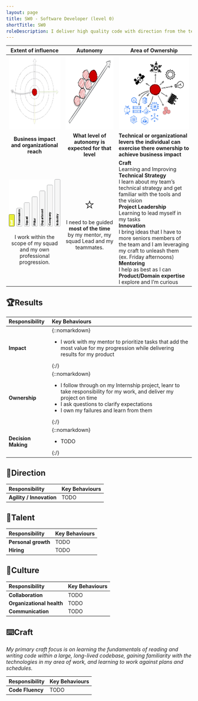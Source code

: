 ```yaml
---
layout: page
title: SW0 - Software Developer (level 0)
shortTitle: SW0
roleDescription: I deliver high quality code with direction from the team
---
```


|                  Extent of influence<br />                   |                        Autonomy<br />                        | Area of Ownership<br />                                      |
| :----------------------------------------------------------: | :----------------------------------------------------------: | ------------------------------------------------------------ |
| <img src="./../assets/Influence.png" alt="influence" style="height: 200px; align: center" /> | <img src="./../assets/Autonomy.png" alt="Autonomy" style="height: 200px; align: center" /> | <img src="./../assets/Ownership.png" alt="ownership" style="height: 200px; align: center" /> |
|         **Business impact and organizational reach**         |    **What level of autonomy is expected for that level**     | **Technical or organizational levers the individual can exercise there ownership to achieve business impact** |
| ![extent0](./..\assets\level0\extent0.png)<br /><br />I work within the scope of my squad and my own professional progression. | <span style="font-size: 40px">⭐</span><br />I need to be guided **most of the time** by my mentor, my squad Lead and my teammates. | **<span class="oo-badge oo-gd-blue">Craft</span>**<br />Learning and Improving<br />**<span class="oo-badge oo-gd-yellow">Technical Strategy</span>**<br />I learn about my team’s technical strategy and get familiar with the tools and the vision<br />**<span class="oo-badge oo-gd-red">Project Leadership</span>**<br />Learning to lead myself in my tasks<br />**<span class="oo-badge oo-gd-green">Innovation</span>**<br />I bring ideas that I have to more seniors members of the team and I am leveraging my craft to unleash them (ex. Friday afternoons)<br />**<span class="oo-badge oo-gd-orange">Mentoring</span>**<br />I help as best as I can<br />**<span class="oo-badge oo-gd-grey">Product/Domain expertise</span>**<br />I explore and I’m curious |

## 🏆Results

| **Responsibility**  | **Key Behaviours** |
| :------------------- |:-------------------|
| **Impact**| {::nomarkdown}<ul><li>I work with my mentor to prioritize tasks that add the most value for my progression while delivering results for my product</li></ul>{:/} |
| **Ownership**| {::nomarkdown}<ul><li>I follow through on my Internship project, leanr to take responsibility for my work, and deliver my project on time<br /><li>I ask questions to clarify expectations<br /><li>I own my failures and learn from them</li></ul>{:/} |
| **Decision Making**| {::nomarkdown}<ul><li>TODO</li></ul>{:/} |

## 🌟Direction

| **Responsibility**       | **Key Behaviours** |
| :----------------------- |:-------------------|
| **Agility / Innovation** | TODO               |

## 🌳Talent

| **Responsibility**  | **Key Behaviours** |
| :------------------ |:-------------------|
| **Personal growth** | TODO               |
| **Hiring**          | TODO               |

## 🌳Culture

| **Responsibility**        | **Key Behaviours** |
| :------------------------ |:-------------------|
| **Collaboration**         | TODO               |
| **Organizational health** | TODO               |
| **Communication**         | TODO               |

## ⌨️Craft

*My primary craft focus is on learning the fundamentals of reading and writing code within a large, long-lived codebase, gaining familiarity with the technologies in my area of work, and learning to work against plans and schedules.*

| **Responsibility** | **Key Behaviours** |
| :----------------- |--------------------|
| **Code Fluency**   | TODO               |
